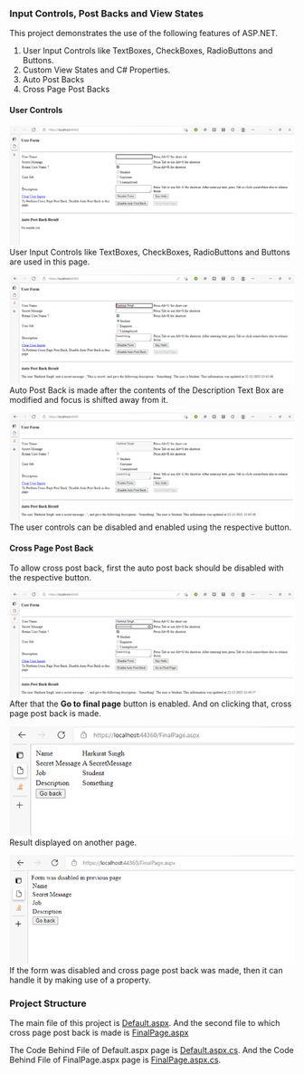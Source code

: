 ﻿### Input Controls, Post Backs and View States
This project demonstrates the use of the following features of ASP.NET.
1. User Input Controls like TextBoxes, CheckBoxes, RadioButtons and Buttons.
2. Custom View States and C# Properties.
3. Auto Post Backs
4. Cross Page Post Backs

#### User Controls
![ss1.png](https://github.com/HarkiratSingh7/ASPNETPractice/blob/17588ff2840b70b41502cdc9e889fb0bb8d301a5/UserInputControls/Screenshots/ss1.png)
User Input Controls like TextBoxes, CheckBoxes, RadioButtons and Buttons are used in
this page.

![ss2.png](https://github.com/HarkiratSingh7/ASPNETPractice/blob/17588ff2840b70b41502cdc9e889fb0bb8d301a5/UserInputControls/Screenshots/ss2.png)
Auto Post Back is made after the contents of the Description Text Box are modified
and focus is shifted away from it.

![ss3.png](https://github.com/HarkiratSingh7/ASPNETPractice/blob/17588ff2840b70b41502cdc9e889fb0bb8d301a5/UserInputControls/Screenshots/ss3.png)
The user controls can be disabled and enabled using the respective button.

#### Cross Page Post Back
To allow cross post back, first the auto post back should be disabled with the 
respective button.

![ss4.png](https://github.com/HarkiratSingh7/ASPNETPractice/blob/17588ff2840b70b41502cdc9e889fb0bb8d301a5/UserInputControls/Screenshots/ss4.png)<br/>
After that the **Go to final page** button is enabled. And on clicking that, cross 
page post back is made.

![ss5.png](https://github.com/HarkiratSingh7/ASPNETPractice/blob/17588ff2840b70b41502cdc9e889fb0bb8d301a5/UserInputControls/Screenshots/ss5.png)<br/>
Result displayed on another page.

![ss6.png](https://github.com/HarkiratSingh7/ASPNETPractice/blob/17588ff2840b70b41502cdc9e889fb0bb8d301a5/UserInputControls/Screenshots/ss6.png)<br/>
If the form was disabled and cross page post back was made, then it can handle it 
by making use of a property.

### Project Structure
The main file of this project is [Default.aspx](Default.aspx). And the second file 
to which cross page post back is made is [FinalPage.aspx](FinalPage.aspx)

The Code Behind File of Default.aspx page is [Default.aspx.cs](Default.aspx.cs). And 
the Code Behind File of FinalPage.aspx page is [FinalPage.aspx.cs](FinalPage.aspx.cs).

